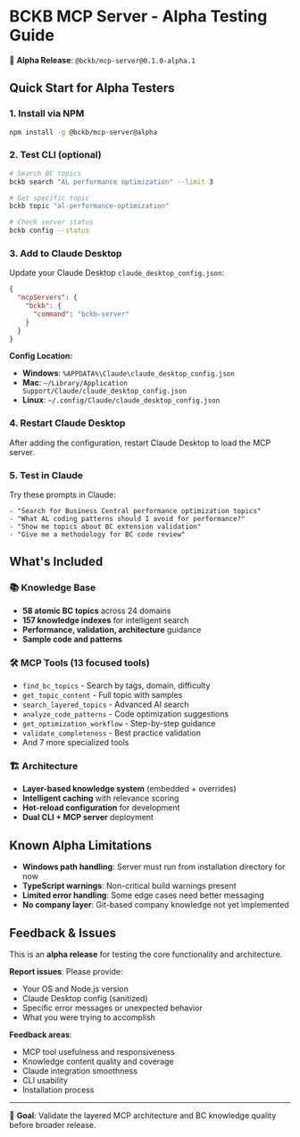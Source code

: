 # BCKB MCP Server - Alpha Testing Guide

🧪 **Alpha Release**: `@bckb/mcp-server@0.1.0-alpha.1`

## Quick Start for Alpha Testers

### 1. Install via NPM
```bash
npm install -g @bckb/mcp-server@alpha
```

### 2. Test CLI (optional)
```bash
# Search BC topics
bckb search "AL performance optimization" --limit 3

# Get specific topic
bckb topic "al-performance-optimization"

# Check server status
bckb config --status
```

### 3. Add to Claude Desktop

Update your Claude Desktop `claude_desktop_config.json`:

```json
{
  "mcpServers": {
    "bckb": {
      "command": "bckb-server"
    }
  }
}
```

**Config Location:**
- **Windows**: `%APPDATA%\Claude\claude_desktop_config.json`
- **Mac**: `~/Library/Application Support/Claude/claude_desktop_config.json`
- **Linux**: `~/.config/Claude/claude_desktop_config.json`

### 4. Restart Claude Desktop

After adding the configuration, restart Claude Desktop to load the MCP server.

### 5. Test in Claude

Try these prompts in Claude:
```
- "Search for Business Central performance optimization topics"
- "What AL coding patterns should I avoid for performance?"
- "Show me topics about BC extension validation"
- "Give me a methodology for BC code review"
```

## What's Included

### 📚 Knowledge Base
- **58 atomic BC topics** across 24 domains
- **157 knowledge indexes** for intelligent search
- **Performance, validation, architecture** guidance
- **Sample code and patterns**

### 🛠 MCP Tools (13 focused tools)
- `find_bc_topics` - Search by tags, domain, difficulty
- `get_topic_content` - Full topic with samples
- `search_layered_topics` - Advanced AI search
- `analyze_code_patterns` - Code optimization suggestions
- `get_optimization_workflow` - Step-by-step guidance
- `validate_completeness` - Best practice validation
- And 7 more specialized tools

### 🏗 Architecture
- **Layer-based knowledge system** (embedded + overrides)
- **Intelligent caching** with relevance scoring
- **Hot-reload configuration** for development
- **Dual CLI + MCP server** deployment

## Known Alpha Limitations

- **Windows path handling**: Server must run from installation directory for now
- **TypeScript warnings**: Non-critical build warnings present
- **Limited error handling**: Some edge cases need better messaging
- **No company layer**: Git-based company knowledge not yet implemented

## Feedback & Issues

This is an **alpha release** for testing the core functionality and architecture.

**Report issues**: Please provide:
- Your OS and Node.js version
- Claude Desktop config (sanitized)
- Specific error messages or unexpected behavior
- What you were trying to accomplish

**Feedback areas**:
- MCP tool usefulness and responsiveness
- Knowledge content quality and coverage
- Claude integration smoothness
- CLI usability
- Installation process

---

🚀 **Goal**: Validate the layered MCP architecture and BC knowledge quality before broader release.